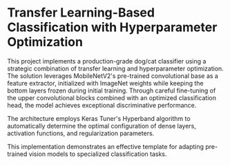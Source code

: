 # Transfer Learning-Based Classification with Hyperparameter Optimization

This project implements a production-grade dog/cat classifier using a strategic combination of transfer learning and hyperparameter optimization. The solution leverages MobileNetV2's pre-trained convolutional base as a feature extractor, initialized with ImageNet weights while keeping the bottom layers frozen during initial training. Through careful fine-tuning of the upper convolutional blocks combined with an optimized classification head, the model achieves exceptional discriminative performance.

The architecture employs Keras Tuner's Hyperband algorithm to automatically determine the optimal configuration of dense layers, activation functions, and regularization parameters. 

This implementation demonstrates an effective template for adapting pre-trained vision models to specialized classification tasks.
